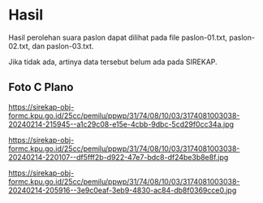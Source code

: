 # Hasil

Hasil perolehan suara paslon dapat dilihat pada file paslon-01.txt, paslon-02.txt, dan paslon-03.txt.

Jika tidak ada, artinya data tersebut belum ada pada SIREKAP.

## Foto C Plano

https://sirekap-obj-formc.kpu.go.id/25cc/pemilu/ppwp/31/74/08/10/03/3174081003038-20240214-215945--a1c29c08-e15e-4cbb-9dbc-5cd29f0cc34a.jpg

https://sirekap-obj-formc.kpu.go.id/25cc/pemilu/ppwp/31/74/08/10/03/3174081003038-20240214-220107--df5fff2b-d922-47e7-bdc8-df24be3b8e8f.jpg

https://sirekap-obj-formc.kpu.go.id/25cc/pemilu/ppwp/31/74/08/10/03/3174081003038-20240214-205916--3e9c0eaf-3eb9-4830-ac84-db8f0369cce0.jpg
